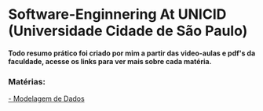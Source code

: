 # Software-Enginnering  At UNICID (Universidade Cidade de São Paulo)
#### Todo resumo prático foi criado por mim a partir das video-aulas e pdf's da faculdade, acesse os links para ver mais sobre cada matéria. 

### Matérias:
<a href="https://www.notion.so/anandacbaa/Modelagem-de-Dados-0b71935b14c746358d58730e50911ef4" target="_blank">- Modelagem de Dados</a>
